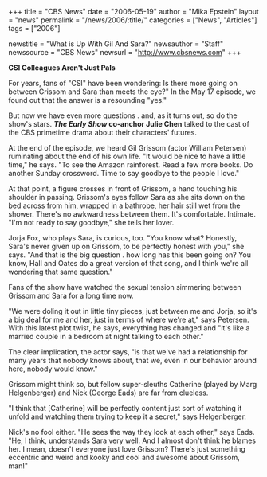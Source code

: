 +++
title = "CBS News"
date = "2006-05-19"
author = "Mika Epstein"
layout = "news"
permalink = "/news/2006/:title/"
categories = ["News", "Articles"]
tags = ["2006"]

newstitle = "What is Up With Gil And Sara?"
newsauthor = "Staff"
newssource = "CBS News"
newsurl = "http://www.cbsnews.com"
+++

**CSI Colleagues Aren't Just Pals**

For years, fans of "CSI" have been wondering: Is there more going on between Grissom and Sara than meets the eye?" In the May 17 episode, we found out that the answer is a resounding "yes."

But now we have even more questions . and, as it turns out, so do the show's stars. ***The Early Show* co-anchor Julie Chen** talked to the cast of the CBS primetime drama about their characters' futures.

At the end of the episode, we heard Gil Grissom (actor William Petersen) ruminating about the end of his own life. "It would be nice to have a little time," he says. "To see the Amazon rainforest. Read a few more books. Do another Sunday crossword. Time to say goodbye to the people I love."

At that point, a figure crosses in front of Grissom, a hand touching his shoulder in passing. Grissom's eyes follow Sara as she sits down on the bed across from him, wrapped in a bathrobe, her hair still wet from the shower. There's no awkwardness between them. It's comfortable. Intimate. "I'm not ready to say goodbye," she tells her lover.

Jorja Fox, who plays Sara, is curious, too. "You know what? Honestly, Sara's never given up on Grissom, to be perfectly honest with you," she says. "And that is the big question . how long has this been going on? You know, Hall and Oates do a great version of that song, and I think we're all wondering that same question."

Fans of the show have watched the sexual tension simmering between Grissom and Sara for a long time now.

"We were doling it out in little tiny pieces, just between me and Jorja, so it's a big deal for me and her, just in terms of where we're at," says Petersen. With this latest plot twist, he says, everything has changed and "it's like a married couple in a bedroom at night talking to each other."

The clear implication, the actor says, "is that we've had a relationship for many years that nobody knows about, that we, even in our behavior around here, nobody would know."

Grissom might think so, but fellow super-sleuths Catherine (played by Marg Helgenberger) and Nick (George Eads) are far from clueless.

"I think that [Catherine] will be perfectly content just sort of watching it unfold and watching them trying to keep it a secret," says Helgenberger.

Nick's no fool either. "He sees the way they look at each other," says Eads. "He, I think, understands Sara very well. And I almost don't think he blames her. I mean, doesn't everyone just love Grissom? There's just something eccentric and weird and kooky and cool and awesome about Grissom, man!"

